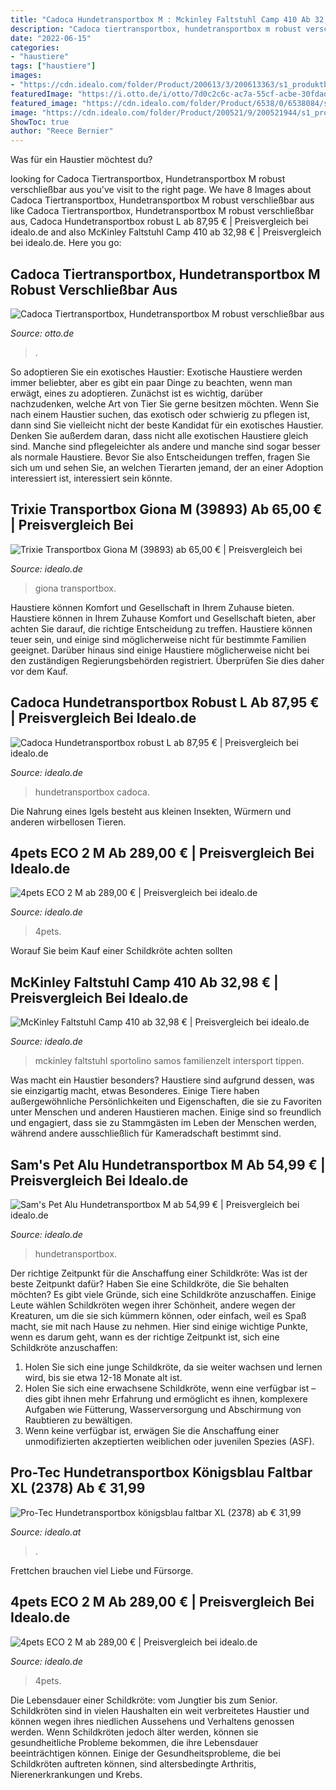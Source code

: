 ```yaml
---
title: "Cadoca Hundetransportbox M : Mckinley Faltstuhl Camp 410 Ab 32,98 €"
description: "Cadoca tiertransportbox, hundetransportbox m robust verschließbar aus"
date: "2022-06-15"
categories:
- "haustiere"
tags: ["haustiere"]
images:
- "https://cdn.idealo.com/folder/Product/200613/3/200613363/s1_produktbild_max_5/cadoca-hundetransportbox-robust-l.jpg"
featuredImage: "https://i.otto.de/i/otto/7d0c2c6c-ac7a-55cf-acbe-30fdad1ad726?h=520&amp;w=551&amp;sm=clamp"
featured_image: "https://cdn.idealo.com/folder/Product/6538/0/6538084/s1_produktbild_gross_2/4pets-eco-2-m-66-x-54-5-x-83-5cm-silber.jpg"
image: "https://cdn.idealo.com/folder/Product/200521/9/200521944/s1_produktbild_max_3/trixie-transportbox-giona-m-39893.jpg"
ShowToc: true
author: "Reece Bernier"
---
```



Was für ein Haustier möchtest du?

	

		
looking for Cadoca Tiertransportbox, Hundetransportbox M robust verschließbar aus you've visit to the right page. We have 8 Images about Cadoca Tiertransportbox, Hundetransportbox M robust verschließbar aus like Cadoca Tiertransportbox, Hundetransportbox M robust verschließbar aus, Cadoca Hundetransportbox robust L ab 87,95 € | Preisvergleich bei idealo.de and also McKinley Faltstuhl Camp 410 ab 32,98 € | Preisvergleich bei idealo.de. Here you go:
		
    
## Cadoca Tiertransportbox, Hundetransportbox M Robust Verschließbar Aus

<img loading=lazy src="https://i.otto.de/i/otto/7d0c2c6c-ac7a-55cf-acbe-30fdad1ad726?h=520&amp;w=551&amp;sm=clamp" onerror="this.onerror=null;this.src='https://tse1.mm.bing.net/th?id=OIP.8ZQ2ALGdjWgKWKo-25zPQAHaHa&amp;pid=15.1';" alt="Cadoca Tiertransportbox, Hundetransportbox M robust verschließbar aus">

_Source: otto.de_

>. 

	

So adoptieren Sie ein exotisches Haustier:
Exotische Haustiere werden immer beliebter, aber es gibt ein paar Dinge zu beachten, wenn man erwägt, eines zu adoptieren. Zunächst ist es wichtig, darüber nachzudenken, welche Art von Tier Sie gerne besitzen möchten. Wenn Sie nach einem Haustier suchen, das exotisch oder schwierig zu pflegen ist, dann sind Sie vielleicht nicht der beste Kandidat für ein exotisches Haustier. Denken Sie außerdem daran, dass nicht alle exotischen Haustiere gleich sind. Manche sind pflegeleichter als andere und manche sind sogar besser als normale Haustiere. Bevor Sie also Entscheidungen treffen, fragen Sie sich um und sehen Sie, an welchen Tierarten jemand, der an einer Adoption interessiert ist, interessiert sein könnte.

    
## Trixie Transportbox Giona M (39893) Ab 65,00 € | Preisvergleich Bei

<img loading=lazy src="https://cdn.idealo.com/folder/Product/200521/9/200521944/s1_produktbild_max_3/trixie-transportbox-giona-m-39893.jpg" onerror="this.onerror=null;this.src='https://tse4.mm.bing.net/th?id=OIP.K7dcUxn3QYlyLclBM9pfQAHaE8&amp;pid=15.1';" alt="Trixie Transportbox Giona M (39893) ab 65,00 € | Preisvergleich bei">

_Source: idealo.de_

>giona transportbox. 

	

Haustiere können Komfort und Gesellschaft in Ihrem Zuhause bieten.
Haustiere können in Ihrem Zuhause Komfort und Gesellschaft bieten, aber achten Sie darauf, die richtige Entscheidung zu treffen. Haustiere können teuer sein, und einige sind möglicherweise nicht für bestimmte Familien geeignet. Darüber hinaus sind einige Haustiere möglicherweise nicht bei den zuständigen Regierungsbehörden registriert. Überprüfen Sie dies daher vor dem Kauf.

    
## Cadoca Hundetransportbox Robust L Ab 87,95 € | Preisvergleich Bei Idealo.de

<img loading=lazy src="https://cdn.idealo.com/folder/Product/200613/3/200613363/s1_produktbild_max_5/cadoca-hundetransportbox-robust-l.jpg" onerror="this.onerror=null;this.src='https://tse3.mm.bing.net/th?id=OIP.SsoasGtUVCc1MNAiwp24RQHaHa&amp;pid=15.1';" alt="Cadoca Hundetransportbox robust L ab 87,95 € | Preisvergleich bei idealo.de">

_Source: idealo.de_

>hundetransportbox cadoca. 

	

Die Nahrung eines Igels besteht aus kleinen Insekten, Würmern und anderen wirbellosen Tieren.

    
## 4pets ECO 2 M Ab 289,00 € | Preisvergleich Bei Idealo.de

<img loading=lazy src="https://cdn.idealo.com/folder/Product/6538/0/6538084/s1_produktbild_gross_2/4pets-eco-2-m-66-x-54-5-x-83-5cm-silber.jpg" onerror="this.onerror=null;this.src='https://tse1.mm.bing.net/th?id=OIP.ZziuRK5kcCRbOpLTN9dckAAAAA&amp;pid=15.1';" alt="4pets ECO 2 M ab 289,00 € | Preisvergleich bei idealo.de">

_Source: idealo.de_

>4pets. 

	

Worauf Sie beim Kauf einer Schildkröte achten sollten

    
## McKinley Faltstuhl Camp 410 Ab 32,98 € | Preisvergleich Bei Idealo.de

<img loading=lazy src="https://cdn.idealo.com/folder/Product/201123/1/201123114/s1_produktbild_max/mckinley-faltstuhl-camp-410.jpg" onerror="this.onerror=null;this.src='https://tse2.mm.bing.net/th?id=OIP.3ibdOql4VHt4rB8aHR7lGgHaJ7&amp;pid=15.1';" alt="McKinley Faltstuhl Camp 410 ab 32,98 € | Preisvergleich bei idealo.de">

_Source: idealo.de_

>mckinley faltstuhl sportolino samos familienzelt intersport tippen. 

	

Was macht ein Haustier besonders?
Haustiere sind aufgrund dessen, was sie einzigartig macht, etwas Besonderes. Einige Tiere haben außergewöhnliche Persönlichkeiten und Eigenschaften, die sie zu Favoriten unter Menschen und anderen Haustieren machen. Einige sind so freundlich und engagiert, dass sie zu Stammgästen im Leben der Menschen werden, während andere ausschließlich für Kameradschaft bestimmt sind.

    
## Sam&#039;s Pet Alu Hundetransportbox M Ab 54,99 € | Preisvergleich Bei Idealo.de

<img loading=lazy src="https://cdn.idealo.com/folder/Product/6861/5/6861507/s1_produktbild_gross_3/sam-s-pet-alu-hundetransportbox-m.jpg" onerror="this.onerror=null;this.src='https://tse2.mm.bing.net/th?id=OIP.1QqJouSYEg55pF9lYTd8aAAAAA&amp;pid=15.1';" alt="Sam&#039;s Pet Alu Hundetransportbox M ab 54,99 € | Preisvergleich bei idealo.de">

_Source: idealo.de_

>hundetransportbox. 

	

Der richtige Zeitpunkt für die Anschaffung einer Schildkröte: Was ist der beste Zeitpunkt dafür?
Haben Sie eine Schildkröte, die Sie behalten möchten? Es gibt viele Gründe, sich eine Schildkröte anzuschaffen. Einige Leute wählen Schildkröten wegen ihrer Schönheit, andere wegen der Kreaturen, um die sie sich kümmern können, oder einfach, weil es Spaß macht, sie mit nach Hause zu nehmen. Hier sind einige wichtige Punkte, wenn es darum geht, wann es der richtige Zeitpunkt ist, sich eine Schildkröte anzuschaffen:
1) Holen Sie sich eine junge Schildkröte, da sie weiter wachsen und lernen wird, bis sie etwa 12-18 Monate alt ist.
2) Holen Sie sich eine erwachsene Schildkröte, wenn eine verfügbar ist – dies gibt ihnen mehr Erfahrung und ermöglicht es ihnen, komplexere Aufgaben wie Fütterung, Wasserversorgung und Abschirmung von Raubtieren zu bewältigen.
3) Wenn keine verfügbar ist, erwägen Sie die Anschaffung einer unmodifizierten akzeptierten weiblichen oder juvenilen Spezies (ASF).

    
## Pro-Tec Hundetransportbox Königsblau Faltbar XL (2378) Ab € 31,99

<img loading=lazy src="https://cdn.idealo.com/folder/Product/5120/1/5120181/s2_produktbild_gross/pro-tec-hundetransportbox-koenigsblau-faltbar-xl-2378.jpg" onerror="this.onerror=null;this.src='https://tse4.mm.bing.net/th?id=OIP.LKs5_upkUh1pxQZrE4FKwAAAAA&amp;pid=15.1';" alt="Pro-Tec Hundetransportbox königsblau faltbar XL (2378) ab € 31,99">

_Source: idealo.at_

>. 

	

Frettchen brauchen viel Liebe und Fürsorge.

    
## 4pets ECO 2 M Ab 289,00 € | Preisvergleich Bei Idealo.de

<img loading=lazy src="https://cdn.idealo.com/folder/Product/6538/0/6538084/s1_produktbild_max_3/4pets-eco-2-m-66-x-54-5-x-83-5cm-silber.jpg" onerror="this.onerror=null;this.src='https://tse4.mm.bing.net/th?id=OIP.rwrZahQcwKwWPm_m8KDrNgHaGE&amp;pid=15.1';" alt="4pets ECO 2 M ab 289,00 € | Preisvergleich bei idealo.de">

_Source: idealo.de_

>4pets. 

	

Die Lebensdauer einer Schildkröte: vom Jungtier bis zum Senior.
Schildkröten sind in vielen Haushalten ein weit verbreitetes Haustier und können wegen ihres niedlichen Aussehens und Verhaltens genossen werden. Wenn Schildkröten jedoch älter werden, können sie gesundheitliche Probleme bekommen, die ihre Lebensdauer beeinträchtigen können. Einige der Gesundheitsprobleme, die bei Schildkröten auftreten können, sind altersbedingte Arthritis, Nierenerkrankungen und Krebs.

